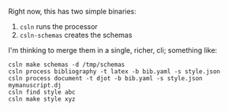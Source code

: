 Right now, this has two simple binaries:

1. `csln` runs the processor
2. `csln-schemas` creates the schemas

I'm thinking to merge them in a single, richer, cli; something like:

```console
csln make schemas -d /tmp/schemas
csln process bibliography -t latex -b bib.yaml -s style.json
csln process document -t djot -b bib.yaml -s style.json mymanuscript.dj
csln find style abc
csln make style xyz
```

